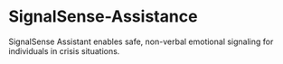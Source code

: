 # SignalSense-Assistance
SignalSense Assistant enables safe, non-verbal emotional signaling for individuals in crisis situations.
